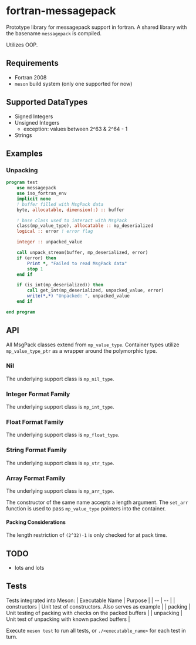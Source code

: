 # fortran-messagepack
Prototype library for messagepack support in fortran. A shared library with the basename `messagepack` is compiled. 

Utilizes OOP.

## Requirements
- Fortran 2008
- `meson` build system (only one supported for now)

## Supported DataTypes
- Signed Integers
- Unsigned Integers
    - exception: values between 2^63 & 2^64 - 1
- Strings

## Examples

### Unpacking
```fortran
program test
    use messagepack
    use iso_fortran_env
    implicit none
    ! buffer filled with MsgPack data
    byte, allocatable, dimension(:) :: buffer

    ! base class used to interact with MsgPack
    class(mp_value_type), allocatable :: mp_deserialized
    logical :: error ! error flag

    integer :: unpacked_value

    call unpack_stream(buffer, mp_deserialized, error)
    if (error) then
        Print *, "Failed to read MsgPack data"
        stop 1
    end if

    if (is_int(mp_deserialized)) then
        call get_int(mp_deserialized, unpacked_value, error)
        write(*,*) "Unpacked: ", unpacked_value
    end if

end program
```

## API
All MsgPack classes extend from `mp_value_type`. Container types utilize `mp_value_type_ptr` as a wrapper around the polymorphic type.

### Nil
The underlying support class is `mp_nil_type`.

### Integer Format Family
The underlying support class is `mp_int_type`.

### Float Format Family
The underlying support class is `mp_float_type`.

### String Format Family
The underlying support class is `mp_str_type`.

### Array Format Family
The underlying support class is `mp_arr_type`.

The constructor of the same name accepts a length argument. The `set_arr` function is used to pass `mp_value_type` pointers into the container.

#### Packing Considerations
The length restriction of `(2^32)-1` is only checked for at pack time.

## TODO
- lots and lots

## Tests
Tests integrated into Meson:
| Executable Name | Purpose |
| -- | -- |
| constructors | Unit test of constructors. Also serves as example |
| packing | Unit testing of packing with checks on the packed buffers |
| unpacking | Unit test of unpacking with known packed buffers |

Execute `meson test` to run all tests, or `./<executable_name>` for each test in turn.

